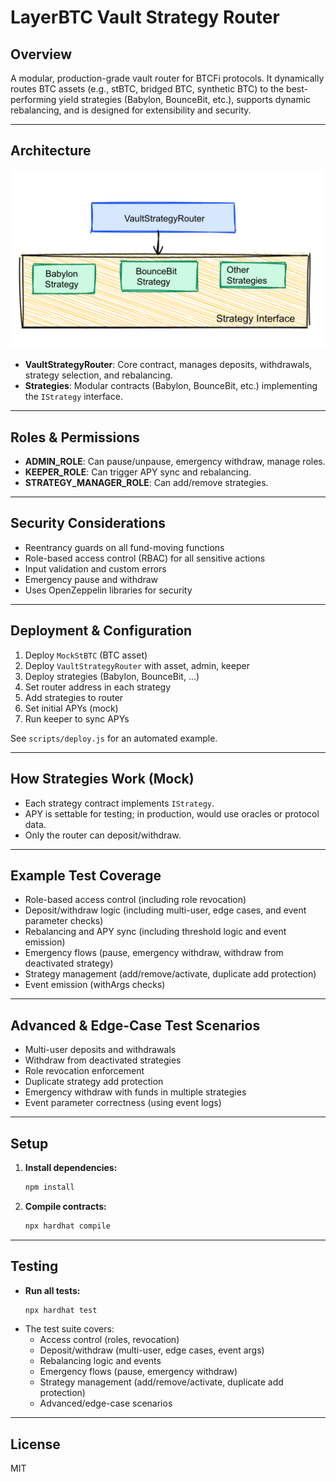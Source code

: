 # LayerBTC Vault Strategy Router

## Overview

A modular, production-grade vault router for BTCFi protocols. It dynamically routes BTC assets (e.g., stBTC, bridged BTC, synthetic BTC) to the best-performing yield strategies (Babylon, BounceBit, etc.), supports dynamic rebalancing, and is designed for extensibility and security.

---

## Architecture

![VaultStrategyRouter Architecture](image.png)

- **VaultStrategyRouter**: Core contract, manages deposits, withdrawals, strategy selection, and rebalancing.
- **Strategies**: Modular contracts (Babylon, BounceBit, etc.) implementing the `IStrategy` interface.

---

## Roles & Permissions

- **ADMIN_ROLE**: Can pause/unpause, emergency withdraw, manage roles.
- **KEEPER_ROLE**: Can trigger APY sync and rebalancing.
- **STRATEGY_MANAGER_ROLE**: Can add/remove strategies.

---

## Security Considerations

- Reentrancy guards on all fund-moving functions
- Role-based access control (RBAC) for all sensitive actions
- Input validation and custom errors
- Emergency pause and withdraw
- Uses OpenZeppelin libraries for security

---

## Deployment & Configuration

1. Deploy `MockStBTC` (BTC asset)
2. Deploy `VaultStrategyRouter` with asset, admin, keeper
3. Deploy strategies (Babylon, BounceBit, ...)
4. Set router address in each strategy
5. Add strategies to router
6. Set initial APYs (mock)
7. Run keeper to sync APYs

See `scripts/deploy.js` for an automated example.

---

## How Strategies Work (Mock)

- Each strategy contract implements `IStrategy`.
- APY is settable for testing; in production, would use oracles or protocol data.
- Only the router can deposit/withdraw.

---

## Example Test Coverage

- Role-based access control (including role revocation)
- Deposit/withdraw logic (including multi-user, edge cases, and event parameter checks)
- Rebalancing and APY sync (including threshold logic and event emission)
- Emergency flows (pause, emergency withdraw, withdraw from deactivated strategy)
- Strategy management (add/remove/activate, duplicate add protection)
- Event emission (withArgs checks)

---

## Advanced & Edge-Case Test Scenarios

- Multi-user deposits and withdrawals
- Withdraw from deactivated strategies
- Role revocation enforcement
- Duplicate strategy add protection
- Emergency withdraw with funds in multiple strategies
- Event parameter correctness (using event logs)

---

## Setup

1. **Install dependencies:**
   ```sh
   npm install
   ```
2. **Compile contracts:**
   ```sh
   npx hardhat compile
   ```

---

## Testing

- **Run all tests:**
  ```sh
  npx hardhat test
  ```
- The test suite covers:
  - Access control (roles, revocation)
  - Deposit/withdraw (multi-user, edge cases, event args)
  - Rebalancing logic and events
  - Emergency flows (pause, emergency withdraw)
  - Strategy management (add/remove/activate, duplicate add protection)
  - Advanced/edge-case scenarios

---

## License

MIT
